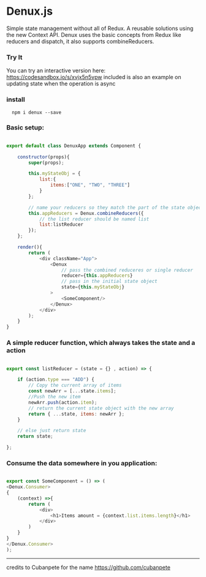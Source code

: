 # Denux.js
Simple state management without all of Redux. A reusable solutions using the new Context API. 
Denux uses the basic concepts from Redux like reducers and dispatch, it also supports combineReducers.
 

### Try It 
You can try an interactive version here: https://codesandbox.io/s/xvjx5n5vpw
included is also an example on updating state when the operation is async 


### install

      npm i denux --save

### Basic setup:

```javascript

export default class DenuxApp extends Component {

	constructor(props){
		super(props);

		this.myStateObj = {
			list:{
				items:["ONE", "TWO", "THREE"]
			}
		};

		// name your reducers so they match the part of the state object the handle
		this.appReducers = Denux.combineReducers({
			// the list reducer should be named list
			list:listReducer
		});
	};

	render(){
		return (
			<div className="App">
				<Denux
					// pass the combined reduceres or single reducer
					reducer={this.appReducers}
					// pass in the initial state object
					state={this.myStateObj}
				>
					<SomeComponent/>
				</Denux>
			</div>
		);
	}
}    

```      

### A simple reducer function, which always takes the state and a action
```javascript

export const listReducer = (state = {} , action) => {

	if (action.type === "ADD") {
		// Copy the current array of items
		const newArr = [...state.items];
		//Push the new item
		newArr.push(action.item);
		// return the current state object with the new array
		return { ...state, items: newArr };
	}

	// else just return state
	return state;

};


```  

      
### Consume the data somewhere in you application:
```javascript

export const SomeComponent = () => (
<Denux.Consumer>
{
    (context) =>{
        return (
            <div>
                <h1>Items amount = {context.list.items.length}</h1>
            </div>
        )
    }
}
</Denux.Consumer>
);

```      

****      
credits to Cubanpete for the name https://github.com/cubanpete
